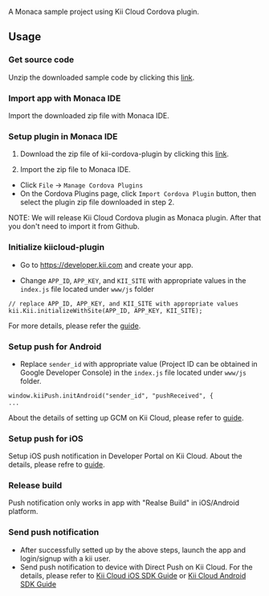 A Monaca sample project using Kii Cloud Cordova plugin.

## Usage

### Get source code
Unzip the downloaded sample code by clicking this [link](https://github.com/KiiPlatform/monaca-plugin-sample/archive/master.zip).

### Import app with Monaca IDE
Import the downloaded zip file with Monaca IDE.

### Setup plugin in Monaca IDE

1. Download the zip file of kii-cordova-plugin by clicking this [link](https://github.com/KiiPlatform/kii-cordova-plugin/archive/monaca.zip).

2. Import the zip file to Monaca IDE.
  * Click `File` -> `Manage Cordova Plugins`
  * On the Cordova Plugins page, click `Import Cordova Plugin` button, then select the plugin zip file downloaded in step 2.

NOTE: We will release Kii Cloud Cordova plugin as Monaca plugin.
After that you don't need to import it from Github.

### Initialize kiicloud-plugin
- Go to https://developer.kii.com and create your app.

- Change `APP_ID`, `APP_KEY`, and `KII_SITE` with appropriate values in the `index.js` file located under `www/js` folder

```
// replace APP_ID, APP_KEY, and KII_SITE with appropriate values
kii.Kii.initializeWithSite(APP_ID, APP_KEY, KII_SITE);

```
For more details, please refer the [guide](http://docs.kii.com/en/guides/javascript/quickstart/).


### Setup push for Android

- Replace `sender_id` with appropriate value (Project ID can be obtained in Google Developer Console) in the `index.js` file located under `www/js` folder.

```
window.kiiPush.initAndroid("sender_id", "pushReceived", {
...
```

About the details of setting up GCM on Kii Cloud, please refer to [guide](http://documentation.kii.com/en/samples/push-notifications/push-notifications-android/).

### Setup push for iOS

Setup iOS push notification in Developer Portal on Kii Cloud.
About the details, please refre to [guide](http://documentation.kii.com/en/samples/push-notifications/push-notifications-ios/).

### Release build

Push notification only works in app with "Realse Build" in iOS/Android platform.

### Send push notification

- After successfully setted up by the above steps, launch the app and login/signup with a kii user.
- Send push notification to device with Direct Push on Kii Cloud. For the details, please refer to [Kii Cloud iOS SDK Guide](http://documentation.kii.com/en/guides/ios/managing-push-notification/direct-push/) or [Kii Cloud Android SDK Guide](http://documentation.kii.com/en/guides/android/managing-push-notification/direct-push/)
